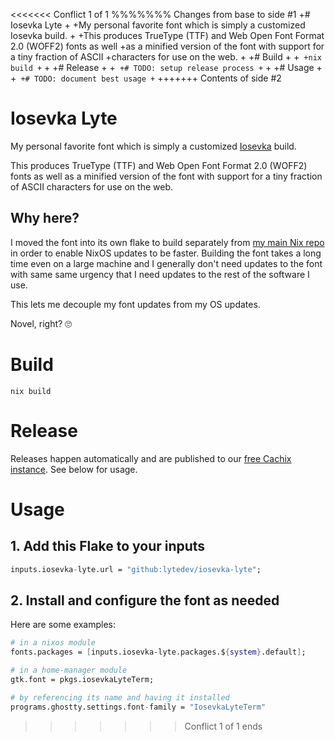 <<<<<<< Conflict 1 of 1
%%%%%%% Changes from base to side #1
+# Iosevka Lyte
+
+My personal favorite font which is simply a customized Iosevka build.
+
+This produces TrueType (TTF) and Web Open Font Format 2.0 (WOFF2) fonts as well
+as a minified version of the font with support for a tiny fraction of ASCII
+characters for use on the web.
+
+# Build
+
+```
+nix build
+```
+
+# Release
+
+```
+# TODO: setup release process
+```
+
+# Usage
+
+```
+# TODO: document best usage
+```
+++++++ Contents of side #2
# Iosevka Lyte

My personal favorite font which is simply a customized [Iosevka][iosevka] build.

This produces TrueType (TTF) and Web Open Font Format 2.0 (WOFF2) fonts as well
as a minified version of the font with support for a tiny fraction of ASCII
characters for use on the web.

## Why here?

I moved the font into its own flake to build separately from [my main Nix
repo][lytedev-nix] in order to enable NixOS updates to be faster. Building
the font takes a long time even on a large machine and I generally don't need
updates to the font with same same urgency that I need updates to the rest of
the software I use.

This lets me decouple my font updates from my OS updates.

Novel, right? 🙄

# Build

```
nix build
```

# Release

Releases happen automatically and are published to our [free Cachix instance][iosevka-lyte-cachix]. See below for usage.

# Usage

## 1. Add this Flake to your inputs

```nix
inputs.iosevka-lyte.url = "github:lytedev/iosevka-lyte";
```

## 2. Install and configure the font as needed

Here are some examples:

```nix
# in a nixos module
fonts.packages = [inputs.iosevka-lyte.packages.${system}.default];

# in a home-manager module
gtk.font = pkgs.iosevkaLyteTerm;

# by referencing its name and having it installed
programs.ghostty.settings.font-family = "IosevkaLyteTerm"
```

[lytedev-nix]: https://git.lyte.dev/lytedev/nix
[iosevka]: https://github.com/be5invis/Iosevka
[iosevka-lyte-cachix]: https://app.cachix.org/cache/iosevka-lyte#pull
>>>>>>> Conflict 1 of 1 ends
